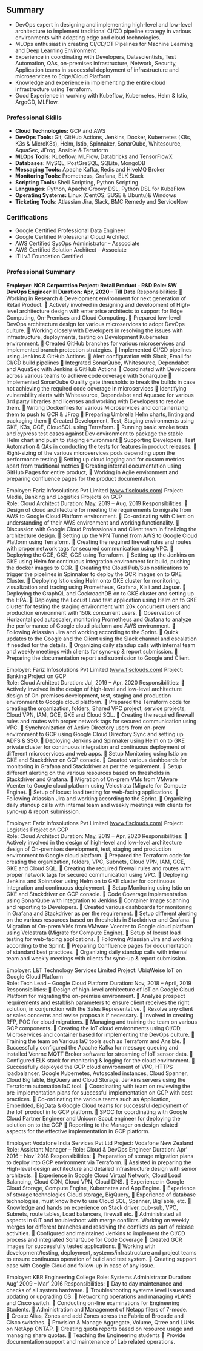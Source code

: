 ## Summary

* DevOps expert in designing and implementing high-level and low-level architecture to implement traditional CI/CD pipeline strategy in various environments with adopting edge and cloud technologies.
* MLOps enthusiast in creating CI/CD/CT Pipelines for Machine Learning and Deep Learning Environment
* Experience in coordinating with Developers, Datascientists, Test Automation, QAs, on-premises infrastructure, Network, Security, Application teams in successful deployment of infrastructure and microservices to Edge/Cloud Platform.
* Knowledge and experience in implementing the entire cloud infrastructure using Terraform.
* Good Experience in working with Kubeflow, Kubernetes, Helm & Istio, ArgoCD, MLFlow.

### Professional Skills

* **Cloud Technologies:**	GCP and AWS
* **DevOps Tools:**	Git, GitHub Actions, Jenkins, Docker, Kubernetes (K8s, K3s & MicroK8s), Helm, Istio, Spinnaker, SonarQube, Whitesource, AquaSec, JFrog, Ansible & Terraform
* **MLOps Tools:**	Kubeflow, MLFlow, Databricks and TensorFlowX	
* **Databases:**	MySQL, PostGreSQL, SQLite, MongoDB
* **Messaging Tools:**	Apache Kafka, Redis and HiveMQ Broker
* **Monitoring Tools:**		Prometheus, Grafana, ELK Stack
* **Scripting Tools:**		Shell Scripting, Python Scripting
* **Languages:**			Python, Apache Groovy DSL, Python DSL for KubeFlow
* **Operating Systems:**		Linux (CentOS, SUSE & Ubuntu)& Windows
* **Ticketing Tools:**		Atlassian Jira, Slack, BMC Remedy and ServiceNow

### Certifications
*	Google Certified Professional Data Engineer
*	Google Certified Professional Cloud Architect 
*	AWS Certified SysOps Administrator – Asscociate
*	AWS Certified Solution Architect – Associate
*	ITILv3 Foundation Certified

### Professional Summary
**Employer: 	NCR Corporation
Project:	Retail Product	- R&D
Role: 		SW DevOps Engineer III
Duration:  	Apr, 2020 – Till Date**
Responsibilities:
	Working in Research & Development environment for next generation of Retail Product.
	Actively involved in designing and development of High-level architecture design with enterprise architects to support for Edge Computing, On-Premises and Cloud Computing.
	Prepared low-level DevOps architecture design for various microservices to adopt DevOps culture.
	Working closely with Developers in resolving the issues with infrastructure, deployments, testing on Development Kubernetes environment.
	Created GitHub branches for various microservices and implemented branch protection strategies.
	Implemented CI/CD pipelines using Jenkins & GitHub Actions.
	Alert configuration with Slack, Email for CI/CD build pipelines
	Integrated SonarQube, Whitesource, Dependabot and AquaSec with Jenkins & GitHub Actions
	Coordinated with Developers across various teams to achieve code coverage with Sonarqube
	Implemented SonarQube Quality gate thresholds to break the builds in case not achieving the required code coverage in microservices
	Identifying vulnerability alerts with Whitesource, Dependabot and Aquasec for various 3rd party libraries and licenses and working with Developers to resolve them.
	Writing Dockerfiles for various Microservices and containerizing them to push to GCR & JFrog
	Preparing Umbrella Helm charts, linting and packaging them
	Created Development, Test, Staging environments using GKE, K3s, GCE, CloudSQL using Terraform.
	Running basic smoke tests and cypress test cases against Dev environment to package the stable Helm chart and push to staging environment
	Supporting Developers, Test Automation & QAs in conducting the tests for features in product releases.
	Right-sizing of the various microservices pods depending upon the performance testing
	Setting up cloud logging and for custom metrics apart from traditional metrics
	Creating internal documentation using GitHub Pages for entire product,
	Working in Agile environment and preparing confluence pages for the product documentation.


Employer: 	Fariz Infosolutions Pvt Limited (www.fisclouds.com)
Project:	Media, Banking and Logistics Projects on GCP	
Role: 		Cloud Architect
Duration:  	May, 2019 – Aug, 2019
Responsibilities:
	Design of cloud architecture for meeting the requirements to migrate from AWS to Google Cloud Platform environment.
	Co-ordinating with Client on understanding of their AWS environment and working functionality.
	Discussion with Google Cloud Professionals and Client team in finalizing the architecture design.
	Setting up the VPN Tunnel from AWS to Google Cloud Platform using Terraform.
	Creating the required firewall rules and routes with proper network tags for secured communication using VPC.
	Deploying the GCE, GKE, GCS using Terraform.
	Setting up the Jenkins on GKE using Helm for continuous integration environment for build, pushing the docker images to GCR.
	Creating the Cloud Pub/Sub notifications to trigger the pipelines in Spinnaker to deploy the GCR images on to GKE Cluster.
	Deploying Istio using Helm onto GKE cluster for monitoring, visualization and tracing using Prometheus, Grafana, Kiali and Jaguar.
	Deploying the GraphQL and CockroachDB on to GKE cluster and setting up the HPA.
	Deploying the Locust Load test application using Helm on to GKE cluster for testing the staging environment with 20k concurrent users and production environment with 150k concurrent users.
	Observation of Horizontal pod autoscaler, monitoring Prometheus and Grafana to analyze the performance of Google cloud platform and AWS environment.
	Following Atlassian Jira and working according to the Sprint.
	Quick updates to the Google and the Client using the Slack channel and escalation if needed for the details.
	Organizing daily standup calls with internal team and weekly meetings with clients for sync-up & report submission. 
	Preparing the documentation report and submission to Google and Client.

Employer: 	Fariz Infosolutions Pvt Limited (www.fisclouds.com)
Project:	Banking Project on GCP	
Role: 		Cloud Architect
Duration:  	Jul, 2019 – Apr, 2020
Responsibilities:
	Actively involved in the design of high-level and low-level architecture design of On-premises development, test, staging and production environment to Google cloud platform.
	Prepared the Terraform code for creating the organization, folders, Shared VPC project, service projects, Cloud VPN, IAM, GCE, GKE and Cloud SQL.
	Creating the required firewall rules and routes with proper network tags for secured communication using VPC.
	Synchronization of Active Directory users from on-prem environment to GCP using Google Cloud Directory Sync and setting up ADFS & SSO.
	Deploying Jenkins and Spinnaker using Helm on to GKE private cluster for continuous integration and continuous deployment of different microservices and web apps.
	Setup Monitoring using Istio on GKE and Stackdriver on GCP console.
	Created various dashboards for monitoring in Grafana and Stackdriver as per the requirement.
	Setup different alerting on the various resources based on thresholds in Stackdriver and Grafana.
	Migration of On-prem VMs from VMware Vcenter to Google cloud platform using Velostrata (Migrate for Compute Engine).
	Setup of locust load testing for web-facing applications.
	Following Atlassian Jira and working according to the Sprint.
	Organizing daily standup calls with internal team and weekly meetings with clients for sync-up & report submission. 

Employer: 	Fariz Infosolutions Pvt Limited (www.fisclouds.com)
Project:	Logistics Project on GCP	
Role: 		Cloud Architect
Duration:  	May, 2019 – Apr, 2020
Responsibilities:
	Actively involved in the design of high-level and low-level architecture design of On-premises development, test, staging and production environment to Google cloud platform.
	Prepared the Terraform code for creating the organization, folders, VPC, Subnets, Cloud VPN, IAM, GCE, GKE and Cloud SQL.
	Creating the required firewall rules and routes with proper network tags for secured communication using VPC.
	Deploying Jenkins and Spinnaker using Helm on to GKE cluster for continuous integration and continuous deployment.
	Setup Monitoring using Istio on GKE and Stackdriver on GCP console.
	Code Coverage implementation using SonarQube with Integration to Jenkins
	Container Image scanning and reporting to Developers.
	Created various dashboards for monitoring in Grafana and Stackdriver as per the requirement.
	Setup different alerting on the various resources based on thresholds in Stackdriver and Grafana.
	Migration of On-prem VMs from VMware Vcenter to Google cloud platform using Velostrata (Migrate for Compute Engine).
	Setup of locust load testing for web-facing applications.
	Following Atlassian Jira and working according to the Sprint.
	Preparing Confluence pages for documentation of standard best practices.
	Organizing daily standup calls with internal team and weekly meetings with clients for sync-up & report submission. 

Employer: 	L&T Technology Services Limited
Project:	UbiqWeise IoT on Google Cloud Platform	
Role: 		Tech Lead – Google Cloud Platform
Duration:  	Nov, 2018 – April, 2019
Responsibilities:
	Design of high-level architecture of IoT on Google Cloud Platform for migrating the on-premise environment. 
	Analyze prospect requirements and establish parameters to ensure client receives the right solution, in conjunction with the Sales Representative.
	Resolve any client or sales concerns and revise proposals if necessary.
	Involved in creating RFP, POC for cloud migrations.
	Managing and training the team on various GCP components.
	Creating the IoT cloud environments using CI/CD, Microservices and container based for implementing the DevOps culture.
	Training the team on Various IaC tools such as Terraform and Ansible.
	Successfully configured the Apache Kafka for message queuing and installed Venrne MQTT Broker software for streaming of IoT sensor data.
	Configured ELK stack for monitoring & logging for the cloud environment.
	Successfully deployed the GCP cloud environment of VPC, HTTPS loadbalancer, Google Kubernetes, Autoscaled instances, Cloud Spanner, Cloud BigTable, BigQuery and Cloud Storage, Jenkins servers using the Terraform automation IaC tool.
	Coordinating with team on reviewing the pre-implementation plans for successful implementation on GCP with best practices.
	Co-ordinating the various teams such as Application, Embedded, BigData & Google Cloud teams for successful deployment of the IoT product in to GCP platform.
	SPOC for coordinating with Google Cloud Partner Engineer and Unicorn Scout engineer for deploying the solution on to the GCP
	Reporting to the Manager on design related aspects for the effective implementation in GCP platform.

Employer:	Vodafone India Services Pvt Ltd
Project:	Vodafone New Zealand
Role: 		Assistant Manager – Role: Cloud & DevOps Engineer
Duration:  	Apr’ 2016 – Nov’ 2018
Responsibilities: 
	Preparation of storage migration plans to deploy into GCP environment via Terraform.
	Assisted in preparing the High-level design architecture and detailed infrastructure design with senior architects.
	Experience in Google Cloud Virtual Network, Cloud Load Balancing, Cloud CDN, Cloud VPN, Cloud DNS. 
	Experience in Google Cloud Storage, Compute Engine, Kubernetes and App Engine.
	Experience of storage technologies Cloud storage, BigQuery,
	Experience of database technologies, must know how to use Cloud SQL, Spanner, BigTable, etc.
	Knowledge and hands on experience on Stack driver, pub-sub, VPC, Subnets, route tables, Load balancers, firewall etc.
	Administrated all aspects in GIT and troubleshoot with merge conflicts. Working on weekly merges for different branches and resolving the conflicts as part of release activities.
	Configured and maintained Jenkins to implement the CI/CD process and integrated SonarQube for Code Coverage 
	Created GCR images for successfully tested applications. 
	Working with development/testing, deployment, systems/infrastructure and project teams to ensure continuous operation of build and test system. 
	Creating support case with Google Cloud and follow-up in case of any issue.

Employer: 	KBR Engineering College
Role: 		Systems Administrator
Duration:  	Aug’ 2009 – Mar’ 2016
Responsibilities: 
	Day to day maintenance and checks of all system hardware.
	Troubleshooting systems level issues and updating or upgrading OS.
	Networking operations and managing vLANS and Cisco switch.
	Conducting on-line examinations for Engineering Students.
	Administration and Management of Netapp filers of 7-mode.  
	Create Alias, Zones and add Zones across the Fabric of Brocade and Cisco switches.
	Provision & Manage Aggregate, Volume, Qtree and LUNs on NetApp ONTAP. 
	Creating quota reports based on resource usage and managing share quotas. 
	Teaching the Engineering students
	Provide documentation support and maintenance of Lab related operations.


